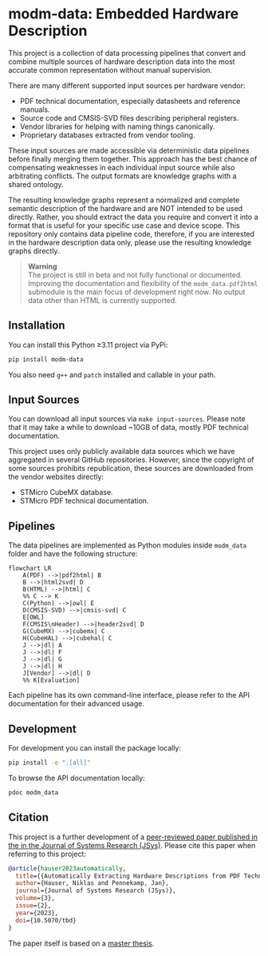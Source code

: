 # modm-data: Embedded Hardware Description

This project is a collection of data processing pipelines that convert and
combine multiple sources of hardware description data into the most accurate
common representation without manual supervision.

There are many different supported input sources per hardware vendor:

- PDF technical documentation, especially datasheets and reference manuals.
- Source code and CMSIS-SVD files describing peripheral registers.
- Vendor libraries for helping with naming things canonically.
- Proprietary databases extracted from vendor tooling.

These input sources are made accessible via deterministic data pipelines before
finally merging them together. This approach has the best chance of
compensating weaknesses in each individual input source while also arbitrating
conflicts. The output formats are knowledge graphs with a shared ontology.

The resulting knowledge graphs represent a normalized and complete semantic
description of the hardware and are NOT intended to be used directly. Rather,
you should extract the data you require and convert it into a format that is
useful for your specific use case and device scope. This repository only
contains data pipeline code, therefore, if you are interested in the hardware
description data only, please use the resulting knowledge graphs directly.

> **Warning**  
> The project is still in beta and not fully functional or documented.
> Improving the documentation and flexibility of the `modm_data.pdf2html`
> submodule is the main focus of development right now.
> No output data other than HTML is currently supported.


## Installation

You can install this Python ≥3.11 project via PyPi:

```sh
pip install modm-data
```

You also need `g++` and `patch` installed and callable in your path.


## Input Sources

You can download all input sources via `make input-sources`. Please note that it
may take a while to download ~10GB of data, mostly PDF technical documentation.

This project uses only publicly available data sources which we have aggregated
in several GitHub repositories. However, since the copyright of some sources
prohibits republication, these sources are downloaded from the vendor websites
directly:

- STMicro CubeMX database.
- STMicro PDF technical documentation.


## Pipelines

The data pipelines are implemented as Python modules inside `modm_data` folder and
have the following structure:

```mermaid
flowchart LR
    A(PDF) -->|pdf2html| B
    B -->|html2svd| D
    B(HTML) -->|html| C
    %% C --> K
    C(Python) -->|owl| E
    D(CMSIS-SVD) -->|cmsis-svd| C
    E[OWL]
    F(CMSIS\nHeader) -->|header2svd| D
    G(CubeMX) -->|cubemx| C
    H(CubeHAL) -->|cubehal| C
    J -->|dl| A
    J -->|dl| F
    J -->|dl| G
    J -->|dl| H
    J[Vendor] -->|dl| D
    %% K[Evaluation]
```

Each pipeline has its own command-line interface, please refer to the API
documentation for their advanced usage.


## Development

For development you can install the package locally:

```sh
pip install -e ".[all]"
```

To browse the API documentation locally:

```sh
pdoc modm_data
```


## Citation

This project is a further development of a [peer-reviewed paper published in
the in the Journal of Systems Research (JSys)](todo).
Please cite this paper when referring to this project:

```bib
@article{hauser2023automatically,
  title={{Automatically Extracting Hardware Descriptions from PDF Technical Documentation}},
  author={Hauser, Niklas and Pennekamp, Jan},
  journal={Journal of Systems Research (JSys)},
  volume={3},
  issue={2},
  year={2023},
  doi={10.5070/tbd}
}
```

The paper itself is based on a [master thesis](https://salkinium.com/master.pdf).
